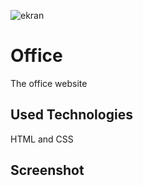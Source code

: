 ![ekran](https://github.com/volkanbasaran1/company/assets/76842256/07b7de52-f919-4d25-bf26-b6bad389b320)
<h1> Office </h1>
The office website
<h2> Used Technologies </h2>
HTML and CSS
<h2>Screenshot</h2>
